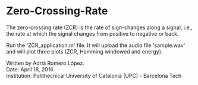 # Zero-Crossing-Rate
The zero-crossing rate (ZCR) is the rate of sign-changes along a signal, i.e., the rate at which the signal changes from positive to negative or back.

Run the 'ZCR_application.m' file. It will upload the audio file 'sample.wav' and will plot three plots (ZCR, Hamming windowed and energy).

Written by Adrià Romero López.<br>
Date: April 18, 2016<br>
Institution: Polithecnical University of Catalonia (UPC) - Barcelona Tech<br>
